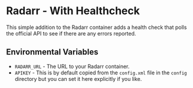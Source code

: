 # Radarr - With Healthcheck
This simple addition to the Radarr container adds a
health check that polls the official API to see
if there are any errors reported.

## Environmental Variables

* `RADARR_URL` - The URL to your Radarr container.
* `APIKEY` - This is by default copied from the `config.xml` file
in the `config` directory but you can set it here
explicitly if you like.
